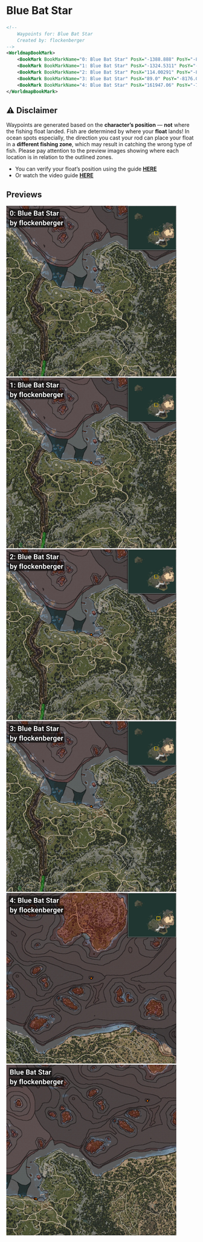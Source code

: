 # Blue Bat Star
```xml
<!--
    Waypoints for: Blue Bat Star
    Created by: flockenberger
-->
<WorldmapBookMark>
    <BookMark BookMarkName="0: Blue Bat Star" PosX="-1388.888" PosY="-8142.5645" PosZ="87521.64" />
    <BookMark BookMarkName="1: Blue Bat Star" PosX="-1324.5311" PosY="-8151.3384" PosZ="87521.805" />
    <BookMark BookMarkName="2: Blue Bat Star" PosX="114.00291" PosY="-8208.8" PosZ="87276.99" />
    <BookMark BookMarkName="3: Blue Bat Star" PosX="89.0" PosY="-8176.0" PosZ="87150.0" />
    <BookMark BookMarkName="4: Blue Bat Star" PosX="161947.06" PosY="-7590.197" PosZ="228910.86" />
</WorldmapBookMark>
```

## ⚠️ Disclaimer
Waypoints are generated based on the __**character’s position**__ — __not__ where the fishing float landed.
Fish are determined by where your **float** lands!
In ocean spots especially, the direction you cast your rod can place your float in a **different fishing zone**, which may result in catching the wrong type of fish.
Please pay attention to the preview images showing where each location is in relation to the outlined zones.

- You can verify your float’s position using the guide [**HERE**](https://flockenberger.github.io/bdo-fish-position/)
- Or watch the video guide [**HERE**](https://youtu.be/t-VXcRoNojk)

## Previews
<img src="./Blue Bat Star_0_Preview.webp" width="450"/> <img src="./Blue Bat Star_1_Preview.webp" width="450"/> <img src="./Blue Bat Star_2_Preview.webp" width="450"/> <img src="./Blue Bat Star_3_Preview.webp" width="450"/> <img src="./Blue Bat Star_4_Preview.webp" width="450"/> <img src="./Blue Bat Star_Preview.webp" width="450"/> 